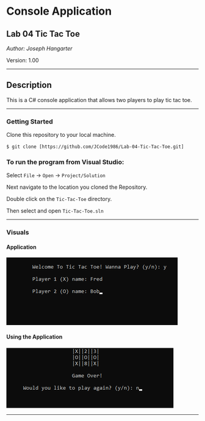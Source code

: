 # Console Application 

## Lab 04 Tic Tac Toe

*Author: Joseph Hangarter*

Version: 1.00

----

## Description
This is a C# console application that allows two players to play tic tac toe.

---

### Getting Started
Clone this repository to your local machine.

```
$ git clone [https://github.com/JCode1986/Lab-04-Tic-Tac-Toe.git]
```

### To run the program from Visual Studio:
Select ```File``` -> ```Open``` -> ```Project/Solution```

Next navigate to the location you cloned the Repository.

Double click on the ```Tic-Tac-Toe``` directory.

Then select and open ```Tic-Tac-Toe.sln```

---

### Visuals

#### Application
![Image 1](./assets/start.png)
#### Using the Application
![Image 1](./assets/end.png)

---

